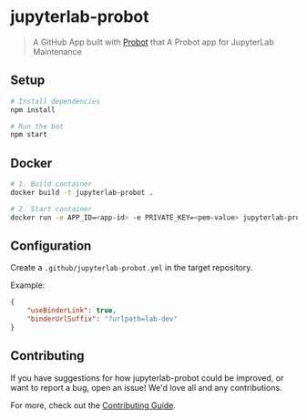 # jupyterlab-probot

> A GitHub App built with [Probot](https://github.com/probot/probot) that A Probot app for JupyterLab Maintenance

## Setup

```sh
# Install dependencies
npm install

# Run the bot
npm start
```

## Docker

```sh
# 1. Build container
docker build -t jupyterlab-probot .

# 2. Start container
docker run -e APP_ID=<app-id> -e PRIVATE_KEY=<pem-value> jupyterlab-probot
```

## Configuration

Create a `.github/jupyterlab-probot.yml` in the target repository.

Example:

```json
{
    "useBinderLink": true,
    "binderUrlSuffix": "?urlpath=lab-dev"
}
```

## Contributing

If you have suggestions for how jupyterlab-probot could be improved, or want to report a bug, open an issue! We'd love all and any contributions.

For more, check out the [Contributing Guide](CONTRIBUTING.md).

